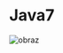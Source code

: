 # Java7
![obraz](https://github.com/Kuboss949/Java7/assets/101654879/9c97b58e-b443-4b42-9100-c998ea79ec66)
